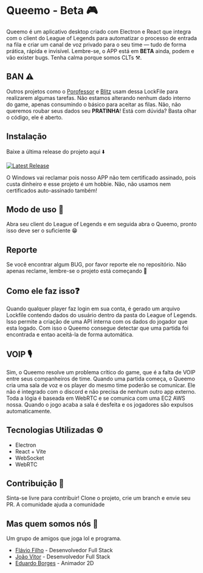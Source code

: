 # Queemo - Beta 🎮

Queemo é um aplicativo desktop criado com Electron e React que integra com o client do League of Legends para automatizar o processo de entrada na fila e criar um canal de voz privado para o seu time — tudo de forma prática, rápida e invisível. Lembre-se, o APP está em **BETA** ainda, podem e vão exister bugs. Tenha calma porque somos CLTs ⚒️. 

## BAN ⚠️

Outros projetos como o [Porofessor](https://porofessor.gg/) e [Blitz](https://blitz.gg/lol) usam dessa LockFile para realizarem algumas tarefas. Não estamos alterando nenhum dado interno do game, apenas consumindo o básico para aceitar as filas. Não, não queremos roubar seus dados seu **PRATINHA**! Está com dúvida? Basta olhar o código, ele é aberto.

## Instalação 

Baixe a última release do projeto aqui ⬇️

[![Latest Release](https://img.shields.io/github/v/release/jerobas/queemo)](https://github.com/jerobas/queemo/releases)

O Windows vai reclamar pois nosso APP não tem certificado assinado, pois custa dinheiro e esse projeto é um hobbie. Não, não usamos nem certificados auto-assinado também!

## Modo de uso 📃

Abra seu client do League of Legends e em seguida abra o Queemo, pronto isso deve ser o suficiente 😁

## Reporte

Se você encontrar algum BUG, por favor reporte ele no repositório. Não apenas reclame, lembre-se o projeto está começando 🥲

## Como ele faz isso❓

Quando qualquer player faz login em sua conta, é gerado um arquivo Lockfile contendo dados do usuário dentro da pasta do League of Legends. Isso permite a criação de uma API interna com os dados do jogador que esta logado. Com isso o Queemo consegue detectar que uma partida foi encontrada e entao aceitá-la de forma automática.

## VOIP 🎙️

Sim, o Queemo resolve um problema crítico do game, que é a falta de VOIP entre seus companheiros de time. Quando uma partida começa, o Queemo cria uma sala de voz e os player do mesmo time poderão se comunicar. Ele não é integrado com o discord e não precisa de nenhum outro app externo. Toda a lógia é baseada em WebRTC e se comunica com uma EC2 AWS nossa. Quando o jogo acaba a sala é desfeita e os jogadores são expulsos automaticamente.


## Tecnologias Utilizadas ⚙️

- Electron
- React + Vite
- WebSocket
- WebRTC

## Contribuição 🤝 

Sinta-se livre para contribuir! Clone o projeto, crie um branch e envie seu PR. A comunidade ajuda a comunidade

## Mas quem somos nós 🤔

Um grupo de amigos que joga lol e programa. 
- [Flávio Filho](https://www.linkedin.com/in/flaviozno/) - Desenvolvedor Full Stack
- [João Vitor](https://www.linkedin.com/in/jaonolo/) - Desenvolvedor Full Stack
- [Eduardo Borges](https://www.linkedin.com/in/eduardo-borges-anim/) - Animador 2D